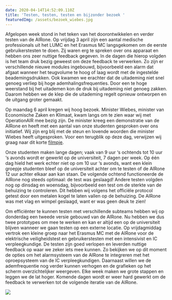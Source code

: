 ```yaml
---
date: 2020-04-14T14:52:09.110Z
title: 'Testen, testen, testen en bijzonder bezoek '
featuredImg: /assets/bezoek_wiebes.jpg
---
```

<!--StartFragment-->

Afgelopen week stond in het teken van het doorontwikkelen en verder testen van de AIRone. Op vrijdag 3 april zijn een aantal medische professionals uit het LUMC en het Erasmus MC langsgekomen om de eerste gebruikerstesten te doen. Zij waren erg te spreken over ons apparaat en hebben ons zeer nuttige feedback gegeven. In de dagen die hierop volgden is het team druk bezig geweest om deze feedback te verwerken. Zo zijn er verschillende nieuwe modules ingebouwd, bijvoorbeeld een alarm dat afgaat wanneer het teugvolume te hoog of laag wordt met de ingestelde beademingsdrukken. Ook kwamen we erachter dat de uitademing niet snel genoeg verliep bij hoge ademhalingsfrequenties. Door een te hoge weerstand bij het uitademen kon de druk bij uitademing niet genoeg zakken. Daarom hebben we de klep die de uitademing regelt opnieuw ontworpen en de uitgang groter gemaakt.

Op maandag 6 april kregen wij hoog bezoek. Minister Wiebes, minister van Economische Zaken en Klimaat, kwam langs om te zien waar wij met OperationAIR mee bezig zijn. De minister kreeg een demonstratie van de AIRone en heeft met een aantal van onze studenten gesproken over ons initiatief. Wij zijn erg blij met de steun en lovende woorden die minister Wiebes heeft uitgesproken. Voor een terugblik op deze dag, verwijzen wij graag naar dit korte [filmpje](https://bit.ly/3cn162B).

Onze studenten maken lange dagen; vaak van 9 uur ‘s ochtends tot 10 uur ‘s avonds wordt er gewerkt op de universiteit, 7 dagen per week. Op één dag hield het werk echter niet op om 10 uur ‘s avonds, want een klein groepje studenten bleef op de universiteit achter om te testen of de AIRone 12 uur achter elkaar aan kan staan. De volgende ochtend functioneerde de AIRone nog steeds optimaal: de test was geslaagd! Andere testen volgden nog op dinsdag en woensdag, bijvoorbeeld een test om de sterkte van de behuizing te controleren. Dit hebben wij volgens het officiële protocol getest door een metalen kogel te laten vallen op de behuizing. De AIRone was met vlag en wimpel geslaagd, want er was geen deuk te zien!

Om efficiënter te kunnen testen met verschillende subteams hebben wij op donderdag een tweede versie gebouwd van de AIRone. Nu hebben we dus twee prototypes om mee te werken en kan er altijd een op de universiteit blijven wanneer we gaan testen op een externe locatie. Op vrijdagmiddag vertrok een kleine groep naar het Erasmus MC met de AIRone voor de elektrische veiligheidstest en gebruikerstesten met een intensivist en IC verpleegkundige. De testen zijn goed verlopen en leverden nuttige feedback op waar we zeker iets mee kunnen. Zo bekijken we op dit moment de opties om het alarmsysteem van de AIRone te integreren met het oproepsysteem van de IC verpleegkundigen. Daarnaast willen we de ademfrequentie nog verder kunnen verhogen en de grafieken op het scherm overzichtelijker weergeven. Elke week maken we grote stappen en leggen we de lat hoger. Komende dagen wordt er weer hard gewerkt om de feedback te verwerken tot de volgende iteratie van de AIRone.

<!--EndFragment-->

![](/assets/bezoek_wiebes.jpg)